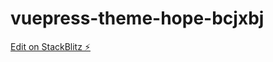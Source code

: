 # vuepress-theme-hope-bcjxbj

[Edit on StackBlitz ⚡️](https://stackblitz.com/edit/vuepress-theme-hope-bcjxbj)